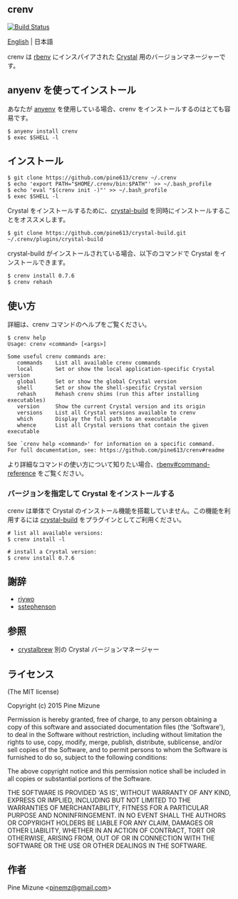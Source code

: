crenv
-----

[![Build Status](https://travis-ci.org/pine613/crenv.svg?branch=master)](https://travis-ci.org/pine613/crenv)

[English](README.md) | 日本語

crenv は [rbenv](https://github.com/sstephenson/rbenv) にインスパイアされた [Crystal](http://crystal-lang.org/) 用のバージョンマネージャーです。

## anyenv を使ってインストール

あなたが [anyenv](https://github.com/riywo/anyenv) を使用している場合、crenv をインストールするのはとても容易です。

```
$ anyenv install crenv
$ exec $SHELL -l
```

## インストール

```
$ git clone https://github.com/pine613/crenv ~/.crenv
$ echo 'export PATH="$HOME/.crenv/bin:$PATH"' >> ~/.bash_profile
$ echo 'eval "$(crenv init -)"' >> ~/.bash_profile
$ exec $SHELL -l
```

Crystal をインストールするために、[crystal-build](https://github.com/pine613/crystal-build) を同時にインストールすることをオススメします。

```
$ git clone https://github.com/pine613/crystal-build.git ~/.crenv/plugins/crystal-build
```

crystal-build がインストールされている場合、以下のコマンドで Crystal をインストールできます。

```
$ crenv install 0.7.6
$ crenv rehash
```


## 使い方

詳細は、crenv コマンドのヘルプをご覧ください。

```
$ crenv help
Usage: crenv <command> [<args>]

Some useful crenv commands are:
   commands    List all available crenv commands
   local       Set or show the local application-specific Crystal version
   global      Set or show the global Crystal version
   shell       Set or show the shell-specific Crystal version
   rehash      Rehash crenv shims (run this after installing executables)
   version     Show the current Crystal version and its origin
   versions    List all Crystal versions available to crenv
   which       Display the full path to an executable
   whence      List all Crystal versions that contain the given executable

See `crenv help <command>' for information on a specific command.
For full documentation, see: https://github.com/pine613/crenv#readme
```

より詳細なコマンドの使い方について知りたい場合、[rbenv#command-reference](https://github.com/sstephenson/rbenv#command-reference) をご覧ください。

### バージョンを指定して Crystal をインストールする

crenv は単体で Crystal のインストール機能を搭載していません。この機能を利用するには [crystal-build](https://github.com/pine613/crystal-build) をプラグインとしてご利用ください。

```
# list all available versions:
$ crenv install -l

# install a Crystal version:
$ crenv install 0.7.6
```

## 謝辞

- [riywo](https://github.com/riywo)
- [sstephenson](https://github.com/sstephenson)

## 参照
- [crystalbrew](https://github.com/pine613/crystalbrew) 別の Crystal バージョンマネージャー

## ライセンス
(The MIT license)

Copyright (c) 2015 Pine Mizune

Permission is hereby granted, free of charge, to any person obtaining
a copy of this software and associated documentation files (the
'Software'), to deal in the Software without restriction, including
without limitation the rights to use, copy, modify, merge, publish,
distribute, sublicense, and/or sell copies of the Software, and to
permit persons to whom the Software is furnished to do so, subject to
the following conditions:

The above copyright notice and this permission notice shall be
included in all copies or substantial portions of the Software.

THE SOFTWARE IS PROVIDED 'AS IS', WITHOUT WARRANTY OF ANY KIND,
EXPRESS OR IMPLIED, INCLUDING BUT NOT LIMITED TO THE WARRANTIES OF
MERCHANTABILITY, FITNESS FOR A PARTICULAR PURPOSE AND NONINFRINGEMENT.
IN NO EVENT SHALL THE AUTHORS OR COPYRIGHT HOLDERS BE LIABLE FOR ANY
CLAIM, DAMAGES OR OTHER LIABILITY, WHETHER IN AN ACTION OF CONTRACT,
TORT OR OTHERWISE, ARISING FROM, OUT OF OR IN CONNECTION WITH THE
SOFTWARE OR THE USE OR OTHER DEALINGS IN THE SOFTWARE.

## 作者
Pine Mizune &lt;<pinemz@gmail.com>&gt;
